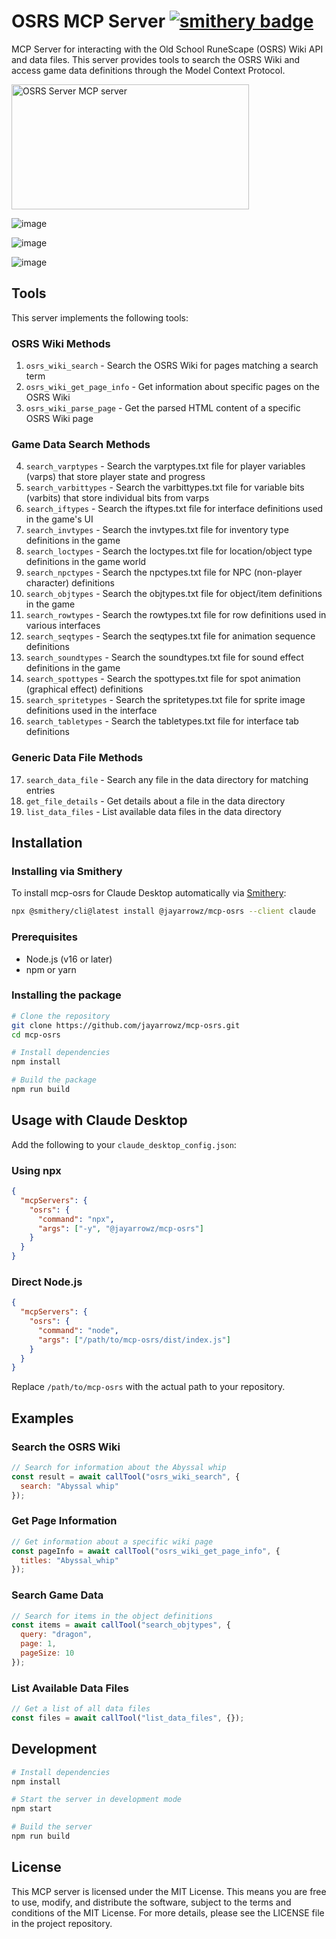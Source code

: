 # OSRS MCP Server [![smithery badge](https://smithery.ai/badge/@jayarrowz/mcp-osrs)](https://smithery.ai/server/@jayarrowz/mcp-osrs)

MCP Server for interacting with the Old School RuneScape (OSRS) Wiki API and data files. This server provides tools to search the OSRS Wiki and access game data definitions through the Model Context Protocol.

<a href="https://glama.ai/mcp/servers/@JayArrowz/mcp-osrs">
  <img width="380" height="200" src="https://glama.ai/mcp/servers/@JayArrowz/mcp-osrs/badge" alt="OSRS Server MCP server" />
</a>

![image](https://github.com/user-attachments/assets/da9d1f48-513d-4a1b-a65b-56f8a012fa83)

![image](https://github.com/user-attachments/assets/9e7e4e07-6e47-44f9-ab0c-b3835418bd37)

![image](https://github.com/user-attachments/assets/628f35e1-2e85-42f4-8693-4ef4f16591d4)


## Tools

This server implements the following tools:

### OSRS Wiki Methods
1. `osrs_wiki_search` - Search the OSRS Wiki for pages matching a search term
2. `osrs_wiki_get_page_info` - Get information about specific pages on the OSRS Wiki
3. `osrs_wiki_parse_page` - Get the parsed HTML content of a specific OSRS Wiki page

### Game Data Search Methods
4. `search_varptypes` - Search the varptypes.txt file for player variables (varps) that store player state and progress
5. `search_varbittypes` - Search the varbittypes.txt file for variable bits (varbits) that store individual bits from varps
6. `search_iftypes` - Search the iftypes.txt file for interface definitions used in the game's UI
7. `search_invtypes` - Search the invtypes.txt file for inventory type definitions in the game
8. `search_loctypes` - Search the loctypes.txt file for location/object type definitions in the game world
9. `search_npctypes` - Search the npctypes.txt file for NPC (non-player character) definitions
10. `search_objtypes` - Search the objtypes.txt file for object/item definitions in the game
11. `search_rowtypes` - Search the rowtypes.txt file for row definitions used in various interfaces
12. `search_seqtypes` - Search the seqtypes.txt file for animation sequence definitions
13. `search_soundtypes` - Search the soundtypes.txt file for sound effect definitions in the game
14. `search_spottypes` - Search the spottypes.txt file for spot animation (graphical effect) definitions
15. `search_spritetypes` - Search the spritetypes.txt file for sprite image definitions used in the interface
16. `search_tabletypes` - Search the tabletypes.txt file for interface tab definitions

### Generic Data File Methods
17. `search_data_file` - Search any file in the data directory for matching entries
18. `get_file_details` - Get details about a file in the data directory
19. `list_data_files` - List available data files in the data directory

## Installation

### Installing via Smithery
To install mcp-osrs for Claude Desktop automatically via [Smithery](https://smithery.ai/embed/@jayarrowz/mcp-osrs):

```bash
npx @smithery/cli@latest install @jayarrowz/mcp-osrs --client claude
```

### Prerequisites
- Node.js (v16 or later)
- npm or yarn

### Installing the package
```bash
# Clone the repository
git clone https://github.com/jayarrowz/mcp-osrs.git
cd mcp-osrs

# Install dependencies
npm install

# Build the package
npm run build
```

## Usage with Claude Desktop

Add the following to your `claude_desktop_config.json`:

### Using npx
```json
{
  "mcpServers": {
    "osrs": {
      "command": "npx",
      "args": ["-y", "@jayarrowz/mcp-osrs"]
    }
  }
}
```

### Direct Node.js
```json
{
  "mcpServers": {
    "osrs": {
      "command": "node",
      "args": ["/path/to/mcp-osrs/dist/index.js"]
    }
  }
}
```

Replace `/path/to/mcp-osrs` with the actual path to your repository.

## Examples

### Search the OSRS Wiki
```javascript
// Search for information about the Abyssal whip
const result = await callTool("osrs_wiki_search", { 
  search: "Abyssal whip" 
});
```

### Get Page Information
```javascript
// Get information about a specific wiki page
const pageInfo = await callTool("osrs_wiki_get_page_info", { 
  titles: "Abyssal_whip" 
});
```

### Search Game Data
```javascript
// Search for items in the object definitions
const items = await callTool("search_objtypes", { 
  query: "dragon",
  page: 1,
  pageSize: 10
});
```

### List Available Data Files
```javascript
// Get a list of all data files
const files = await callTool("list_data_files", {});
```

## Development
```bash
# Install dependencies
npm install

# Start the server in development mode
npm start

# Build the server
npm run build
```

## License
This MCP server is licensed under the MIT License. This means you are free to use, modify, and distribute the software, subject to the terms and conditions of the MIT License. For more details, please see the LICENSE file in the project repository.